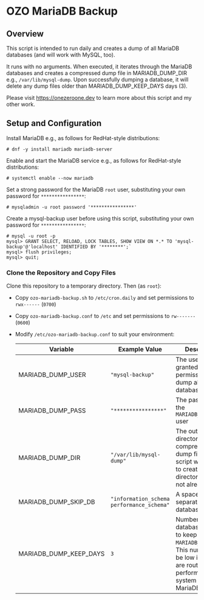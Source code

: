 # OZO MariaDB Backup

## Overview
This script is intended to run daily and creates a dump of all MariaDB databases (and will work with MySQL, too).

It runs with no arguments. When executed, it iterates through the MariaDB databases and creates a compressed dump file in MARIADB_DUMP_DIR e.g., `/var/lib/mysql-dump`. Upon successfully dumping a database, it will delete any dump files older than MARIADB_DUMP_KEEP_DAYS days (3).

Please visit https://onezeroone.dev to learn more about this script and my other work.

## Setup and Configuration

Install MariaDB e.g., as follows for RedHat-style distributions:

```
# dnf -y install mariadb mariadb-server
```

Enable and start the MariaDB service e.g., as follows for RedHat-style distributions:

```
# systemctl enable --now mariadb
```

Set a strong password for the MariaDB `root` user, substituting your own password for `****************`:

```
# mysqladmin -u root password '****************'
```

Create a mysql-backup user before using this script, substituting your own password for `****************`:

```
# mysql -u root -p
mysql> GRANT SELECT, RELOAD, LOCK TABLES, SHOW VIEW ON *.* TO 'mysql-backup'@'localhost' IDENTIFIED BY '********';`
mysql> flush privileges;
mysql> quit;
```

### Clone the Repository and Copy Files

Clone this repository to a temporary directory. Then (as `root`):

- Copy `ozo-mariadb-backup.sh` to `/etc/cron.daily` and set permissions to `rwx------` (`0700`)
- Copy `ozo-mariadb-backup.conf` to `/etc` and set permissions to `rw-------` (`0600`)
- Modify `/etc/ozo-mariadb-backup.conf` to suit your environment:

  |Variable|Example Value|Description|
  |--------|-------------|-----------|
  |MARIADB_DUMP_USER|`"mysql-backup"`|The user that was granted permission to dump all databases|
  |MARIADB_DUMP_PASS|`"****************"`|The password for the `MARIADB_DUMP_USER` user|
  |MARIADB_DUMP_DIR|`"/var/lib/mysql-dump"`|The output directory for compressed dump files. The script will attempt to create this directory if it does not already exist|
  |MARIADB_DUMP_SKIP_DB|`"information_schema performance_schema"`|A space-separated list of databases to skip|
  |MARIADB_DUMP_KEEP_DAYS|`3`|Number of database backups to keep inm `MARIADB_DUMP_DIR`. This number can be low if backups are routinely performed of the system running MariaDB|
  